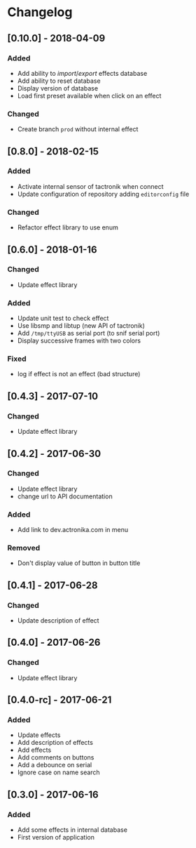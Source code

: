 # Changelog

## [0.10.0] - 2018-04-09
### Added
- Add ability to *import*/*export* effects database
- Add ability to reset database
- Display version of database
- Load first preset available when click on an effect
### Changed
- Create branch `prod` without internal effect

## [0.8.0] - 2018-02-15
### Added
- Activate internal sensor of tactronik when connect
- Update configuration of repository adding `editorconfig` file
### Changed
- Refactor effect library to use enum

## [0.6.0] - 2018-01-16
### Changed
- Update effect library
### Added
- Update unit test to check effect
- Use libsmp and libtup (new API of tactronik)
- Add `/tmp/ttyUSB` as serial port (to snif serial port)
- Display successive frames with two colors
### Fixed
- log if effect is not an effect (bad structure)

## [0.4.3] - 2017-07-10
### Changed
- Update effect library

## [0.4.2] - 2017-06-30
### Changed
- Update effect library
- change url to API documentation
### Added
- Add link to dev.actronika.com in menu
### Removed
- Don't display value of button in button title

## [0.4.1] - 2017-06-28
### Changed
- Update description of effect

## [0.4.0] - 2017-06-26
### Changed
- Update effect library

## [0.4.0-rc] - 2017-06-21
### Added
- Update effects
- Add description of effects
- Add effects
- Add comments on buttons
- Add a debounce on serial
- Ignore case on name search

## [0.3.0] - 2017-06-16
### Added
- Add some effects in internal database
- First version of application
